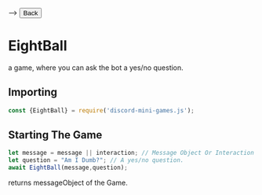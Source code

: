 --> <button href="../"> Back </button>
# EightBall

a game, where you can ask the bot a yes/no question.

## Importing

```js
const {EightBall} = require('discord-mini-games.js');
```

## Starting The Game

```js
let message = message || interaction; // Message Object Or Interaction Object
let question = "Am I Dumb?"; // A yes/no question.
await EightBall(message,question);
```

returns messageObject of the Game.
